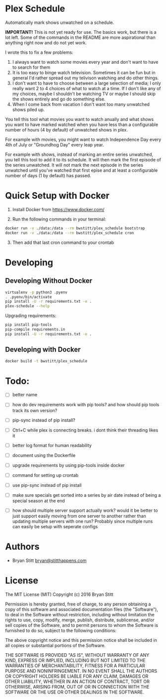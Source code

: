 # Plex Schedule

Automatically mark shows unwatched on a schedule.

**IMPORTANT!** This is not yet ready for use. The basics work, but there is a lot left. Some of the commands in the README are more aspirational than anything right now and do not yet work.

I wrote this to fix a few problems:

1. I always want to watch some movies every year and don't want to have to search for them
2. It is too easy to binge watch television. Sometimes it can be fun but in general I'd rather spread out my telivison watching and do other things.
3. I don't want to have to choose between a large selection of media; I only really want 2 to 4 choices of what to watch at a time. If I don't like any of my choices, maybe I shouldn't be watching TV or maybe I should skip the shows entirely and go do something else.
4. When I come back from vacation I don't want too many unwatched shows piled up.

You tell this tool what movies you want to watch anually and what shows you want to have marked watched when you have less than a configurable number of hours (4 by default) of unwatched shows in plex.

For example with movies, you might want to watch Independence Day every 4th of July or "Groundhog Day" every leap year.

For example with shows, instead of marking an entire series unwatched, you tell this tool to add it to its schedule. It will then mark the first episode of the series unwatched. It will not mark the next episode in the series unwatched until you've watched that first epise and at least a configurable number of days (1 by default) has passed.


# Quick Setup with Docker

1. Install Docker from https://www.docker.com/

2. Run the following commands in your terminal:
```bash
docker run -v ./data:/data --rm bwstitt/plex_schedule bootstrap
docker run -v ./data:/data --rm bwstitt/plex_schedule cron
```

3. Then add that last cron command to your crontab


# Developing

## Developing Without Docker

```bash
virtualenv -p python3 .pyenv
. .pyenv/bin/activate
pip install -U -r requirements.txt -e .
plex-schedule --help
```

Upgrading requirements:

```bash
pip install pip-tools
pip-compile requirements.in
pip install -U -r requirements.txt -e .
```

## Developing with Docker

```bash
docker build -t bwstitt/plex_schedule
```


# Todo:

 - [ ] better name
 - [ ] how do dev requirements work with pip tools? and how should pip tools track its own version?
 - [ ] pip-sync instead of pip install?
 - [ ] Ctrl+C while plex is connecting breaks. i dont think their threading likes it
 - [ ] better log format for human readability
 - [ ] document using the Dockerfile
 - [ ] upgrade requirements by using pip-tools inside docker
 - [ ] command for setting up crontab
 - [ ] use pip-sync instead of pip install
 - [ ] make sure specials get sorted into a series by air date instead of being a special season at the end
 - [ ] how should multiple server support actually work? would it be better to just support easily moving from one server to another rather than updating multiple servers with one run? Probably since multiple runs can easily be setup with seperate configs


# Authors

- Bryan Stitt <bryan@stitthappens.com>


# License

The MIT License (MIT)
Copyright (c) 2016 Bryan Stitt

Permission is hereby granted, free of charge, to any person obtaining a copy of this software and associated documentation files (the "Software"), to deal in the Software without restriction, including without limitation the rights to use, copy, modify, merge, publish, distribute, sublicense, and/or sell copies of the Software, and to permit persons to whom the Software is furnished to do so, subject to the following conditions:

The above copyright notice and this permission notice shall be included in all copies or substantial portions of the Software.

THE SOFTWARE IS PROVIDED "AS IS", WITHOUT WARRANTY OF ANY KIND, EXPRESS OR IMPLIED, INCLUDING BUT NOT LIMITED TO THE WARRANTIES OF MERCHANTABILITY, FITNESS FOR A PARTICULAR PURPOSE AND NONINFRINGEMENT. IN NO EVENT SHALL THE AUTHORS OR COPYRIGHT HOLDERS BE LIABLE FOR ANY CLAIM, DAMAGES OR OTHER LIABILITY, WHETHER IN AN ACTION OF CONTRACT, TORT OR OTHERWISE, ARISING FROM, OUT OF OR IN CONNECTION WITH THE SOFTWARE OR THE USE OR OTHER DEALINGS IN THE SOFTWARE.
